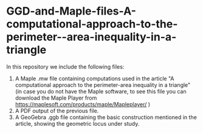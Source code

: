 # GGD-and-Maple-files-A-computational-approach-to-the-perimeter--area-inequality-in-a-triangle

In this repository we include the following files:

1) A Maple .mw file containing computations used in the article "A computational approach to the perimeter-area inequality in a triangle" (in case you do not have the Maple software, to see this file you can download the Maple Player from https://maplesoft.com/products/maple/Mapleplayer/ )
2) A PDF output of the previous file.
3) A GeoGebra .ggb file containing the basic construction mentioned in the article, showing the geometric locus under study.
